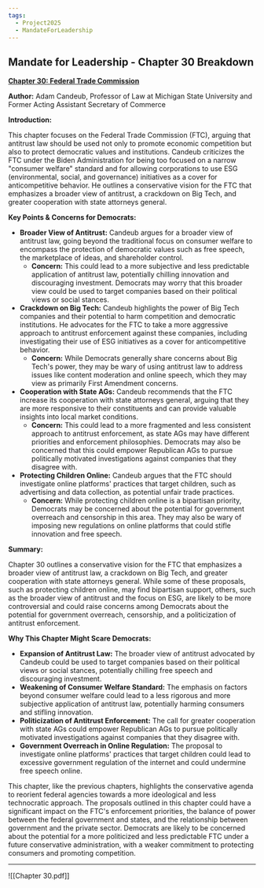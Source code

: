 ```yaml
---
tags:
  - Project2025
  - MandateForLeadership
---
```

## Mandate for Leadership - Chapter 30 Breakdown

**[Chapter 30: Federal Trade Commission](../../Documents/Project_2025_Chapters/Chapter_30.pdf)**

**Author:** Adam Candeub, Professor of Law at Michigan State University and Former Acting Assistant Secretary of Commerce

**Introduction:**

This chapter focuses on the Federal Trade Commission (FTC), arguing that antitrust law should be used not only to promote economic competition but also to protect democratic values and institutions. Candeub criticizes the FTC under the Biden Administration for being too focused on a narrow "consumer welfare" standard and for allowing corporations to use ESG (environmental, social, and governance) initiatives as a cover for anticompetitive behavior. He outlines a conservative vision for the FTC that emphasizes a broader view of antitrust, a crackdown on Big Tech, and greater cooperation with state attorneys general.

**Key Points & Concerns for Democrats:**

* **Broader View of Antitrust:** Candeub argues for a broader view of antitrust law, going beyond the traditional focus on consumer welfare to encompass the protection of democratic values such as free speech, the marketplace of ideas, and shareholder control.
    * **Concern:** This could lead to a more subjective and less predictable application of antitrust law, potentially chilling innovation and discouraging investment. Democrats may worry that this broader view could be used to target companies based on their political views or social stances.
* **Crackdown on Big Tech:** Candeub highlights the power of Big Tech companies and their potential to harm competition and democratic institutions. He advocates for the FTC to take a more aggressive approach to antitrust enforcement against these companies, including investigating their use of ESG initiatives as a cover for anticompetitive behavior.
    * **Concern:** While Democrats generally share concerns about Big Tech's power, they may be wary of using antitrust law to address issues like content moderation and online speech, which they may view as primarily First Amendment concerns.
* **Cooperation with State AGs:** Candeub recommends that the FTC increase its cooperation with state attorneys general, arguing that they are more responsive to their constituents and can provide valuable insights into local market conditions.
    * **Concern:** This could lead to a more fragmented and less consistent approach to antitrust enforcement, as state AGs may have different priorities and enforcement philosophies. Democrats may also be concerned that this could empower Republican AGs to pursue politically motivated investigations against companies that they disagree with.
* **Protecting Children Online:** Candeub argues that the FTC should investigate online platforms' practices that target children, such as advertising and data collection, as potential unfair trade practices.
    * **Concern:** While protecting children online is a bipartisan priority, Democrats may be concerned about the potential for government overreach and censorship in this area. They may also be wary of imposing new regulations on online platforms that could stifle innovation and free speech.

**Summary:**

Chapter 30 outlines a conservative vision for the FTC that emphasizes a broader view of antitrust law, a crackdown on Big Tech, and greater cooperation with state attorneys general. While some of these proposals, such as protecting children online, may find bipartisan support, others, such as the broader view of antitrust and the focus on ESG, are likely to be more controversial and could raise concerns among Democrats about the potential for government overreach, censorship, and a politicization of antitrust enforcement.

**Why This Chapter Might Scare Democrats:**

* **Expansion of Antitrust Law:** The broader view of antitrust advocated by Candeub could be used to target companies based on their political views or social stances, potentially chilling free speech and discouraging investment.
* **Weakening of Consumer Welfare Standard:** The emphasis on factors beyond consumer welfare could lead to a less rigorous and more subjective application of antitrust law, potentially harming consumers and stifling innovation.
* **Politicization of Antitrust Enforcement:** The call for greater cooperation with state AGs could empower Republican AGs to pursue politically motivated investigations against companies that they disagree with.
* **Government Overreach in Online Regulation:** The proposal to investigate online platforms' practices that target children could lead to excessive government regulation of the internet and could undermine free speech online.

This chapter, like the previous chapters, highlights the conservative agenda to reorient federal agencies towards a more ideological and less technocratic approach. The proposals outlined in this chapter could have a significant impact on the FTC's enforcement priorities, the balance of power between the federal government and states, and the relationship between government and the private sector. Democrats are likely to be concerned about the potential for a more politicized and less predictable FTC under a future conservative administration, with a weaker commitment to protecting consumers and promoting competition. 

----

![[Chapter 30.pdf]]